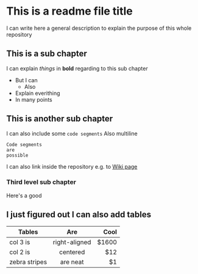 # This is a readme file title

I can write here a general description to explain the purpose of this whole repository

## This is a sub chapter

I can explain *things* in **bold** regarding to this sub chapter

* But I can
    * Also
* Explain everithing
* In many points

## This is another sub chapter

I can also include some `code segments`
Also multiline
```
Code segments
are
possible
```

I can also link inside the repository e.g. to [Wiki page](doc/wiki.md)

### Third level sub chapter
Here's a good 

## I just figured out I can also add tables

| Tables        | Are           | Cool  |
| ------------- |:-------------:| -----:|
| col 3 is      | right-aligned | $1600 |
| col 2 is      | centered      |   $12 |
| zebra stripes | are neat      |    $1 |